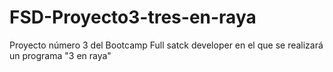 # FSD-Proyecto3-tres-en-raya
Proyecto número 3 del Bootcamp Full satck developer en el que se realizará un programa "3 en raya"

